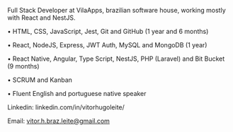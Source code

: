 Full Stack Developer at VilaApps, brazilian software house, working mostly with React and NestJS.

• HTML, CSS, JavaScript, Jest, Git and GitHub (1 year and 6 months)

• React, NodeJS, Express, JWT Auth, MySQL and MongoDB (1 year)

• React Native, Angular, Type Script, NestJS, PHP (Laravel) and Bit Bucket (9 months)
 
• SCRUM and Kanban

• Fluent English and portuguese native speaker

Linkedin: linkedin.com/in/vitorhugoleite/

Email: vitor.h.braz.leite@gmail.com
